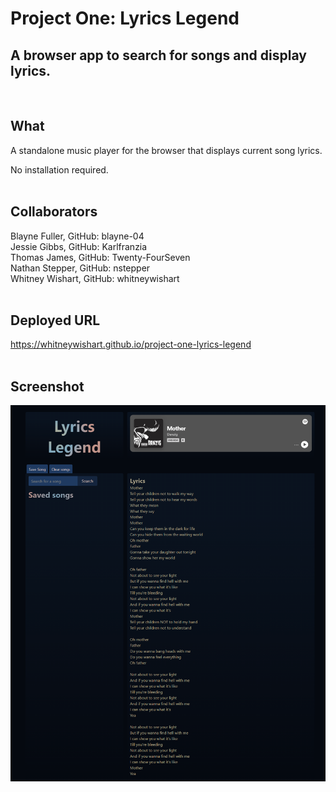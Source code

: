 # Project One: Lyrics Legend
## A browser app to search for songs and display lyrics.
<br/>

## What
A standalone music player for the browser that displays current song lyrics.

No installation required.
<br/><br/>

## Collaborators
Blayne Fuller, GitHub: blayne-04  
Jessie Gibbs, GitHub: Karlfranzia  
Thomas James, GitHub: Twenty-FourSeven  
Nathan Stepper, GitHub: nstepper  
Whitney Wishart, GitHub: whitneywishart
<br/><br/>

## Deployed URL
https://whitneywishart.github.io/project-one-lyrics-legend
<br/><br/>

## Screenshot
<img src="./assets/screenshot.png" width="650">
